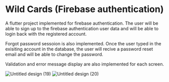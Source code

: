 # Wild Cards (Firebase authentication)

A flutter project implemented for firebase authentication. The user will be able to sign up to the firebase authentication user data and will be able to login back with the registered account.

Forgot password sessoion is also implemented. Once the user typed in the exisiting account in the database, the user will recive a password reset email and will be able to change the password.

Validation and error message display are also implemented for each screen.

![Untitled design (19)](https://github.com/LyNNxMooon/Firebase-Authentication/assets/112456534/97fb5fb2-f54e-4f05-8b56-150a299bb988)
![Untitled design (20)](https://github.com/LyNNxMooon/Firebase-Authentication/assets/112456534/6d8f868f-6c35-49f7-be0a-0b1a6cf6700b)
